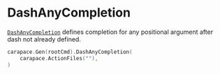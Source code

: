 # DashAnyCompletion

[`DashAnyCompletion`] defines completion for any positional argument after dash not already defined.

```go
carapace.Gen(rootCmd).DashAnyCompletion(
    carapace.ActionFiles(""),
)
```

[`DashAnyCompletion`]:https://pkg.go.dev/github.com/rsteube/carapace#Carapace.DashAnyCompletion
